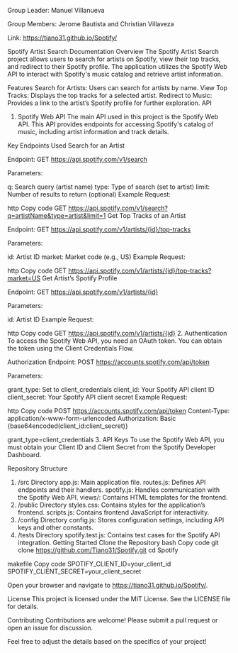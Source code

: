 Group Leader: 
Manuel Villanueva

Group Members:
Jerome Bautista and 
Christian Villaveza

Link: https://tiano31.github.io/Spotify/

Spotify Artist Search Documentation
Overview
The Spotify Artist Search project allows users to search for artists on Spotify, view their top tracks, and redirect to their Spotify profile. The application utilizes the Spotify Web API to interact with Spotify's music catalog and retrieve artist information.

Features
Search for Artists: Users can search for artists by name.
View Top Tracks: Displays the top tracks for a selected artist.
Redirect to Music: Provides a link to the artist’s Spotify profile for further exploration.
API
1. Spotify Web API
The main API used in this project is the Spotify Web API. This API provides endpoints for accessing Spotify's catalog of music, including artist information and track details.

Key Endpoints Used
Search for an Artist

Endpoint: GET https://api.spotify.com/v1/search

Parameters:

q: Search query (artist name)
type: Type of search (set to artist)
limit: Number of results to return (optional)
Example Request:

http
Copy code
GET https://api.spotify.com/v1/search?q=artistName&type=artist&limit=1
Get Top Tracks of an Artist

Endpoint: GET https://api.spotify.com/v1/artists/{id}/top-tracks

Parameters:

id: Artist ID
market: Market code (e.g., US)
Example Request:

http
Copy code
GET https://api.spotify.com/v1/artists/{id}/top-tracks?market=US
Get Artist’s Spotify Profile

Endpoint: GET https://api.spotify.com/v1/artists/{id}

Parameters:

id: Artist ID
Example Request:

http
Copy code
GET https://api.spotify.com/v1/artists/{id}
2. Authentication
To access the Spotify Web API, you need an OAuth token. You can obtain the token using the Client Credentials Flow.

Authorization Endpoint: POST https://accounts.spotify.com/api/token

Parameters:

grant_type: Set to client_credentials
client_id: Your Spotify API client ID
client_secret: Your Spotify API client secret
Example Request:

http
Copy code
POST https://accounts.spotify.com/api/token
Content-Type: application/x-www-form-urlencoded
Authorization: Basic {base64encoded(client_id:client_secret)}

grant_type=client_credentials
3. API Keys
To use the Spotify Web API, you must obtain your Client ID and Client Secret from the Spotify Developer Dashboard.

Repository Structure
1. /src Directory
app.js: Main application file.
routes.js: Defines API endpoints and their handlers.
spotify.js: Handles communication with the Spotify Web API.
views/: Contains HTML templates for the frontend.
2. /public Directory
styles.css: Contains styles for the application’s frontend.
scripts.js: Contains frontend JavaScript for interactivity.
3. /config Directory
config.js: Stores configuration settings, including API keys and other constants.
4. /tests Directory
spotify.test.js: Contains test cases for the Spotify API integration.
Getting Started
Clone the Repository
bash
Copy code
git clone https://github.com/Tiano31/Spotify.git
cd Spotify


makefile
Copy code
SPOTIFY_CLIENT_ID=your_client_id
SPOTIFY_CLIENT_SECRET=your_client_secret

Open your browser and navigate to https://tiano31.github.io/Spotify/.

License
This project is licensed under the MIT License. See the LICENSE file for details.

Contributing
Contributions are welcome! Please submit a pull request or open an issue for discussion.

Feel free to adjust the details based on the specifics of your project!
